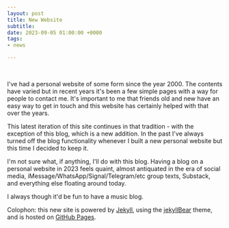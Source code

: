 ```yaml
---
layout: post
title: New Website
subtitle:
date: 2023-09-05 01:00:00 +0000
tags:
- news

---
```

<br>

I've had a personal website of some form since the year 2000. The contents have varied but in recent years it's been a few simple pages with a way for people to contact me. It's important to me that friends old and new have an easy way to get in touch and this website has certainly helped with that over the years.

This latest iteration of this site continues in that tradition - with the exception of this blog, which is a new addition. In the past I've always turned off the blog functionality whenever I built a new personal website but this time I decided to keep it.

I'm not sure what, if anything, I'll do with this blog. Having a blog on a personal website in 2023 feels quaint, almost antiquated in the era of social media, iMessage/WhatsApp/Signal/Telegram/etc group texts, Substack, and everything else floating around today.

I always though it'd be fun to have a music blog.

Colophon: this new site is powered by [Jekyll](https://jekyllrb.com), using the [jekyllBear](https://knhash.in/jekyllBear/) theme, and is hosted on [GitHub Pages](https://pages.github.com).
